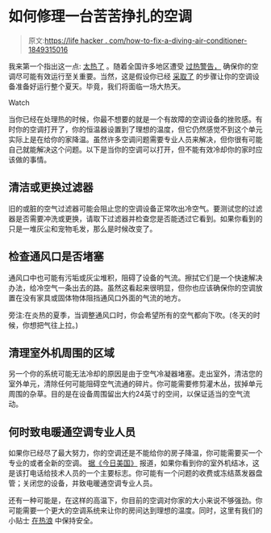 # 如何修理一台苦苦挣扎的空调

> 原文:[https://life hacker . com/how-to-fix-a-diving-air-conditioner-1849315016](https://lifehacker.com/how-to-fix-a-struggling-air-conditioner-1849315016)

我来第一个指出这一点: [太热了](https://gizmodo.com/weather-heatwave-europe-u-s-climate-change-1849199051) 。随着全国许多地区遭受 [过热警告，](https://lifehacker.com/what-to-do-when-theres-an-excessive-heat-warning-1849148961) 确保你的空调尽可能有效运行至关重要。当然，这是假设你已经 [采取了](https://lifehacker.com/how-to-keep-your-ac-unit-working-all-summer-1849027071) 的步骤让你的空调设备准备好运行整个夏天。毕竟，我们将面临一场大热天。

Watch

当你已经在处理热的时候，你最不想要的就是一个有故障的空调设备的挫败感。有时你的空调打开了，你的恒温器设置到了理想的温度，但它仍然感觉不到这个单元实际上是在给你的家降温。虽然许多空调问题需要专业人员来解决，但你很有可能自己就能解决这个问题。以下是当你的空调可以打开，但不能有效冷却你的家时应该做的事情。

## 清洁或更换过滤器

旧的或脏的空气过滤器可能会阻止您的空调设备正常吹出冷空气。要测试您的过滤器是否需要冲洗或更换，请取下过滤器并检查您是否能透过它看到。如果你看到的只是一堆灰尘和宠物毛发，那么是时候改变了。

## 检查通风口是否堵塞

通风口中也可能有污垢或灰尘堆积，阻碍了设备的气流。擦拭它们是一个快速解决办法，给冷空气一条出去的路。虽然这看起来很明显，但你也应该确保你的空调放置在没有家具或固体物体阻挡通风口外面的气流的地方。

旁注:在炎热的夏季，当调整通风口时，你会希望所有的空气都向下吹。(冬天的时候，你想把气往上拉。)

## **清理室外机周围的区域**

另一个你的系统可能无法冷却的原因是由于空气冷凝器堵塞。走出室外，清洁您的室外单元，清除任何可能阻碍空气流通的碎片。你可能需要修剪灌木丛，拔掉单元周围的杂草。目的是在设备周围留出大约24英寸的空间，以保证适当的空气流动。

## 何时致电暖通空调专业人员

如果你已经尽了最大努力，你的空调还是不能给你的房子降温，你可能需要买一个专业的或者全新的空调。 [据《今日美国》](https://www.app.com/story/sponsor-story/ajperri/2015/06/24/sponsor-fix-common-air-conditioner-problems/29221445/) 报道，如果你看到你的室外机结冰，这是该打电话给技术人员的一个主要标志。你可能有一个问题的收费或冻结蒸发器盘管；关闭您的设备，并致电暖通空调专业人员。

还有一种可能是，在这样的高温下，你目前的空调对你家的大小来说不够强劲。你可能需要一个更大的空调系统来让你的房间达到理想的温度。同时，这里有我们的小贴士 [在热浪](https://lifehacker.com/how-to-stay-safe-during-a-heatwave-1835947762) 中保持安全。